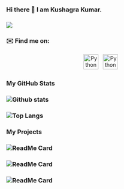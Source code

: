 ### Hi there 👋 I am Kushagra Kumar.
### ![](https://visitor-badge.laobi.icu/badge?page_id=k28611-nits.k28611-nits)

### ✉️ Find me on:


<p align="center">
 <a href="https://www.linkedin.com/in/kushagra-kumar-86b013124/" target="_blank" rel="noopener noreferrer"> <img src="https://cdn.jsdelivr.net/npm/simple-icons@v3/icons/linkedin.svg" alt="Python" height="40" style="vertical-align:top; margin:4px"></a>
 <a href="mailto:kushagrakr_ug@ece.nits.ac.in"> <img src="https://cdn.jsdelivr.net/npm/simple-icons@v3/icons/gmail.svg" alt="Python" height="40" style="vertical-align:top; margin:4px"></a>
</p>

### My GitHub Stats
### ![Github stats](https://github-readme-stats.vercel.app/api?username=k28611-nits)
### ![Top Langs](https://github-readme-stats.vercel.app/api/top-langs/?username=k28611-nits)
### My Projects
### ![ReadMe Card](https://github-readme-stats.vercel.app/api/pin/?username=k28611-nits&repo=Airline-management-system)
### ![ReadMe Card](https://github-readme-stats.vercel.app/api/pin/?username=k28611-nits&repo=webchat)
### ![ReadMe Card](https://github-readme-stats.vercel.app/api/pin/?username=k28611-nits&repo=videochat-webapp)

<!--
**k28611-nits/k28611-nits** is a ✨ _special_ ✨ repository because its `README.md` (this file) appears on your GitHub profile.

Here are some ideas to get you started:

- 🔭 I’m currently working on ...
- 🌱 I’m currently learning ...
- 👯 I’m looking to collaborate on ...
- 🤔 I’m looking for help with ...
- 💬 Ask me about ...
- 📫 How to reach me: ...
- 😄 Pronouns: ...
- ⚡ Fun fact: ...
-->
